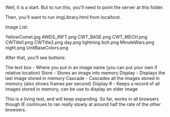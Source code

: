 Well, it is a start. But to run this, you'll need to point the server at this folder.

Then, you'll want to run imgLibrary.html from localhost.

Image List:

YellowComet.jpg
AWDS_INFT.png
CWT_BASE.png
CWT_MECH.png
CWTitle1.png
CWTitle2.png
day.png
lightning bolt.png
MinuteWars.png
night.png
UnitBaseColors.png

After that, you'll see buttons:

The text box - Where you put in an image name (you can put your own if relative location)
Store - Stores an image into memory
Display - Displays the last image stored in memory
Cascade - Cascades all the images stored in memory (also shows frames per second)
Display # - Keeps a record of all images stored in memory, can be use to display an older image

This is a living test, and will keep expanding. So far, works in all browsers though IE continues to ran really slowly at around half the rate of the other browsers.


